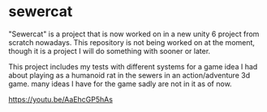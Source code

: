 # sewercat
"Sewercat" is a project that is now worked on in a new unity 6 project from scratch nowadays. This repository is not being worked on at the moment, though it is a project I will do something with sooner or later.

This project includes my tests with different systems for a game idea I had about playing as a humanoid rat in the sewers in an action/adventure 3d game. many ideas I have for the game sadly are not in it as of now.


https://youtu.be/AaEhcGP5hAs
